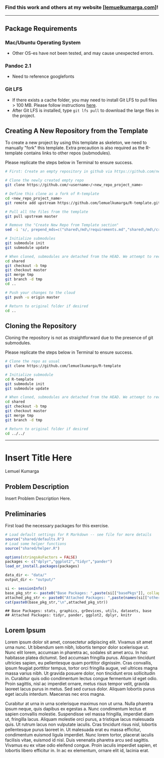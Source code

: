 ### Find this work and others at my website [[lemuelkumarga.com]](https://www.lemuelkumarga.com)!
---



## Package Requirements

### Mac/Ubuntu Operating System
- Other OS-es have not been tested, and may cause unexpected errors.

### Pandoc 2.1 
- Need to reference googlefonts

### Git LFS
- If there exists a cache folder, you may need to install Git LFS
to pull files > 100 MB. Please follow instructions [here](https://github.com/git-lfs/git-lfs/wiki/Installation).
- After Git LFS is installed, type `git lfs pull` to download the large files in the project.


## Creating A New Repository from the Template

To create a new project by using this template as skeleton, we need to manually "fork" this template. Extra precaution is also required as the R-template contains links to other repos (submodules).

Please replicate the steps below in Terminal to ensure success.

``` sh
# First: Create an empty repository in github via https://github.com/new

# Clone the newly created empty repo
git clone https://github.com/<username>/<new_repo_project_name>

# Define this clone as a fork of R-template
cd <new_repo_project_name> 
git remote add upstream https://github.com/lemuelkumarga/R-template.git

# Pull all the files from the template
git pull upstream master

# Remove the "Create New Repo from Template section"
sed -i 's/, prepend_mds=c("shared\/md\/requirements.md","shared\/md\/creating.md","shared\/md\/cloning.md")//g' main.Rmd

# Initialize submodules
git submodule init
git submodule update

# When cloned, submodules are detached from the HEAD. We attempt to rectify this issue to prevent problems in git
cd shared
git checkout -b tmp
git checkout master
git merge tmp
git branch -d tmp
cd ..

# Push your changes to the cloud
git push -u origin master

# Return to original folder if desired
cd ..
```

## Cloning the Repository

Cloning the repository is not as straightforward due to the presence of git submodules.

Please replicate the steps below in Terminal to ensure success.

``` sh
# Clone the repo as usual
git clone https://github.com/lemuelkumarga/R-template

# Initialize submodule
cd R-template
git submodule init
git submodule update

# When cloned, submodules are detached from the HEAD. We attempt to rectify this issue to prevent problems in git
cd shared
git checkout -b tmp
git checkout master
git merge tmp
git branch -d tmp

# Return to original folder if desired
cd ../../
```

---
Insert Title Here
================
Lemuel Kumarga

## Problem Description

Insert Problem Description Here.

## Preliminaries

First load the necessary packages for this exercise.

``` r
# Load default settings for R Markdown -- see file for more details
source("shared/defaults.R")
# Load some helper functions
source("shared/helper.R")

options(stringsAsFactors = FALSE)
packages <- c("dplyr","ggplot2","tidyr","pander")
load_or_install.packages(packages)

data_dir <- "data/"
output_dir <- "output/"

si <- sessionInfo()
base_pkg_str <- paste0("Base Packages: ",paste(si[["basePkgs"]], collapse=", "))
attached_pkg_str <- paste0("Attached Packages: ",paste(names(si[["otherPkgs"]]), collapse=", "))
cat(paste0(base_pkg_str,"\n",attached_pkg_str))
```

    ## Base Packages: stats, graphics, grDevices, utils, datasets, base
    ## Attached Packages: tidyr, pander, ggplot2, dplyr, knitr

## Lorem Ipsum

<a data-toggle="popover" title="Lorem Ipsum" data-content="Lorem Ipsum is simply dummy text of the printing and typesetting industry. Data obtained from https://www.lipsum.com/.">Lorem
ipsum</a> dolor sit amet, consectetur adipiscing elit. Vivamus sit amet
urna nunc. Ut bibendum sem nibh, lobortis tempor dolor scelerisque ut.
Nunc elit lorem, accumsan in pharetra ac, sodales sit amet arcu. In hac
habitasse platea dictumst. Sed accumsan fringilla purus. Aliquam
tincidunt ultricies sapien, eu pellentesque quam porttitor dignissim.
Cras convallis, ipsum feugiat porttitor tempus, tortor orci fringilla
augue, vel ultrices magna massa varius nibh. Ut gravida posuere dolor,
non tincidunt eros sollicitudin in. Curabitur quis odio condimentum
lectus congue fermentum id eget odio. Proin sagittis, nisl ac imperdiet
ornare, metus risus tempor velit, gravida laoreet lacus purus in metus.
Sed sed cursus dolor. Aliquam lobortis purus eget iaculis interdum.
Maecenas nec eros magna.

Curabitur at urna in urna scelerisque maximus non ut urna. Nulla
pharetra ipsum neque, quis dapibus ex egestas a. Nunc condimentum lectus
et sapien convallis molestie. Suspendisse vel massa fringilla, imperdiet
diam ut, fringilla lacus. Aliquam molestie orci purus, a tristique lacus
malesuada quis. Ut rutrum lacus non vulputate iaculis. Cras tincidunt
risus nisl, lobortis pellentesque purus laoreet in. Ut malesuada erat eu
massa efficitur, condimentum euismod ligula imperdiet. Nunc lorem
tortor, placerat iaculis facilisis vitae, euismod id nisl. Duis
venenatis pharetra arcu sed sagittis. Vivamus eu ex vitae odio eleifend
congue. Proin iaculis imperdiet sapien, et lobortis libero efficitur in.
In ac ex elementum, ornare elit id, lacinia erat.
